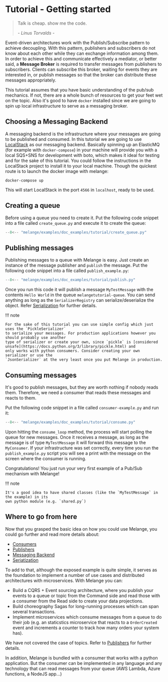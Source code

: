 # Tutorial - Getting started

> Talk is cheap. show me the code.
> 
> *- Linus Torvalds -*

Event-driven architectures work with the Publish/Subscribe pattern to achieve decoupling.
With this pattern, publishers and subscribers do not know about each other while they can exchange
information among them. In order to achieve this and communicate effectively a 
mediator, or better said, a **Message Broker** is required to transfer messages from
publishers to subscribers. Clients can subscribe this broker, waiting for events they are interested in,
or publish messages so that the broker can distribute these messages appropriately.

This tutorial assumes that you have basic understanding of the pub/sub
mechanics. If not, there are a whole bunch of resources to get your feet
wet on the topic. Also it's good to have `docker` installed since we are
going to spin up local infrastructure to serve as a messaging broker.

## Choosing a Messaging Backend

A messaging backend is the infrastructure where your messages are going to be published
and consumed. In this tutorial we are going to use [LocalStack](https://github.com/localstack/localstack)
as our messaging backend. Basically spinning up an ElasticMQ (for example with `docker-compose`) 
in your machine will provide you with a local SQS+SNS for development with boto, which
makes it ideal for testing and for the sake of this tutorial. You could follow the instructions
in the LocalStack project to install it to your local machine. Though the quickest route
is to launch the docker image with melange:

```
docker-compose up
```

This will start LocalStack in the port `4566` in `localhost`, ready to be used.

## Creating a queue

Before using a queue you need to create it. Put the following code snippet into a
file called `create_queue.py` and execute it to create the queue:

``` py
--8<-- "melange/examples/doc_examples/tutorial/create_queue.py"
```

## Publishing messages

Publishing messages to a queue with Melange is easy. Just create an instance of the message
publisher and `publish` the message. Put the following code snippet into a file called `publish_example.py`:

``` py
--8<-- "melange/examples/doc_examples/tutorial/publish.py"
```

Once you run this code it will publish a message `MyTestMessage` with the contents `Hello World` in
the queue `melangetutorial-queue`.
You can send anything as long as the `SerializerRegistry` can serialize/deserialize
the object. Refer [Serialization](../components/serialization.md) for further details.

!!! note

    For the sake of this tutorial you can use simple config which just uses the `PickleSerializer` 
    to serialize your messages. For production applications however you should probably use another 
    type of serializer or create your own, since `pickle` is [considered unsafe](https://docs.python.org/3/library/pickle.html) and
    only works with python consumers. Consider creating your own serializer or use the
    `JsonSerializer` at the very least once you put Melange in production.


## Consuming messages

It's good to publish messages, but they are worth nothing if nobody reads them. Therefore,
we need a consumer that reads these messages and reacts to them.

Put the following code snippet in a file called `consumer-example.py` and run it:

``` py
--8<-- "melange/examples/doc_examples/tutorial/consume.py"
```

Upon hitting the `consume_loop` method, the process will start polling the queue for new
messages. Once it receives a message, as long as the message is of type `MyTestMessage` it will
forward this message to the `MyConsumer`. If your infrastructure was set correctly, every time
you run the `publish_example.py` script you will see a print with the message on the screen where
the consumer is running.

Congratulations! You just run your very first example of a Pub/Sub mechanism with Melange!

!!! note

    It's a good idea to have shared classes (like the `MyTestMessage` in the example) in its
    own python module (e.g. `shared.py`)

## Where to go from here

Now that you grasped the basic idea on how you could use Melange, you could go further and read more
details about:

* [Consumers](../components/consumers.md)
* [Publishers](../components/publishers.md)
* [Messaging Backend](../components/messaging-backends.md)
* [Seriatization](../components/serialization.md)

To add to that, although the exposed example is quite simple, it serves as the foundation to implement a number of
use cases and distributed architectures with microservices. With Melange you can:

* Build a CQRS + Event sourcing architecture, where you publish your events to a queue or topic from the Command
side and read those with a consumer from the Read side to create your data projections.
* Build choreography Sagas for long-running processes which can span several transactions.
* Implement microservices which consume messages from a queue to do their job (e.g. an staticstics microservice
  that reacts to a `OrderCreated` event and increments a counter to track how many orders your system has).
  
We have not covered the case of topics. Refer to [Publishers](../components/publishers.md) for further details.

In addition, Melange is bundled with a consumer that works with a python application. But the consumer
can be implemented in any language and any technology that can read messages from your queue (AWS Lambda, Azure functions, 
a NodeJS app...)
